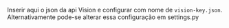 Inserir aqui o json da api Vision e configurar com nome de `vision-key.json`.
Alternativamente pode-se alterar essa configuração em settings.py